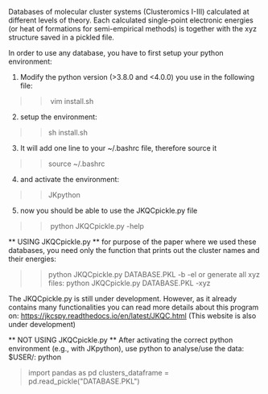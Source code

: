 Databases of molecular cluster systems (Clusteromics I-III) calculated at different levels of theory. Each calculated single-point electronic energies (or heat of formations for semi-empirical methods) is together with the xyz structure saved in a pickled file.

In order to use any database, you have to first setup your python environment:
1) Modify the python version (>3.8.0 and <4.0.0) you use in the following file:
  >> vim install.sh
2) setup the environment:
  >> sh install.sh
3) It will add one line to your ~/.bashrc file, therefore source it
  >> source ~/.bashrc
4) and activate the environment:
  >> JKpython
5) now you should be able to use the JKQCpickle.py file
  >> python JKQCpickle.py -help

** USING JKQCpickle.py **
for purpose of the paper where we used these databases, you need only the function that prints out the cluster names and their energies:
  >> python JKQCpickle.py DATABASE.PKL -b -el
or generate all xyz files:
  >> python JKQCpickle.py DATABASE.PKL -xyz

The JKQCpickle.py is still under development. However, as it already contains many functionalities you can read more details about this program on:
   https://jkcspy.readthedocs.io/en/latest/JKQC.html
(This website is also under development)

** NOT USING JKQCpickle.py **
After activating the correct python environment (e.g., with JKpython), use python to analyse/use the data:
$USER/: python
> import pandas as pd
> clusters_dataframe = pd.read_pickle("DATABASE.PKL")
